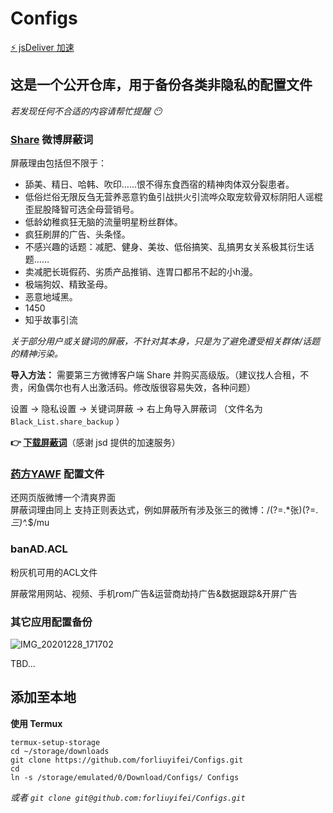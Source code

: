 # Configs

[⚡ jsDeliver 加速](https://cdn.jsdelivr.net/gh/forliuyifei/Configs@master/)

## 这是一个公开仓库，用于备份各类非隐私的配置文件
*若发现任何不合适的内容请帮忙提醒 😶* 

### [Share](https://www.coolapk.com/apk/com.hengye.share) 微博屏蔽词
屏蔽理由包括但不限于：
- 舔美、精日、哈韩、吹印……恨不得东食西宿的精神肉体双分裂患者。
- 低俗烂俗无限反刍无营养恶意钓鱼引战拱火引流哗众取宠软骨双标阴阳人谣棍歪屁股降智可选全母营销号。
- 低龄幼稚疯狂无脑的流量明星粉丝群体。
- 疯狂刷屏的广告、头条怪。
- 不感兴趣的话题：减肥、健身、美妆、低俗搞笑、乱搞男女关系极其衍生话题……
- 卖减肥长斑假药、劣质产品推销、连胃口都吊不起的小h漫。
- 极端狗奴、精致圣母。
- 恶意地域黑。
- 1450
- 知乎故事引流

*关于部分用户或关键词的屏蔽，不针对其本身，只是为了避免遭受相关群体/话题的精神污染。*

**导入方法：**
需要第三方微博客户端 Share 并购买高级版。（建议找人合租，不贵，闲鱼偶尔也有人出激活码。修改版很容易失效，各种问题）

设置 -> 隐私设置 -> 关键词屏蔽 -> 右上角导入屏蔽词 （文件名为 `Black_List.share_backup` ）

**👉 [下载屏蔽词](https://cdn.jsdelivr.net/gh/forliuyifei/Configs@master/Share%20%E5%BE%AE%E5%8D%9A%E5%B1%8F%E8%94%BD%E8%AF%8D/Black_List.share_backup)**（感谢 jsd 提供的加速服务）

### [药方YAWF](https://tiansh.github.io/yawf/) 配置文件

还网页版微博一个清爽界面   
屏蔽词理由同上
支持正则表达式，例如屏蔽所有涉及张三的微博：/(?=.*张)(?=.*三)^.*$/mu

### banAD.ACL

粉灰机可用的ACL文件
 
屏蔽常用网站、视频、手机rom广告&运营商劫持广告&数据跟踪&开屏广告

### 其它应用配置备份

![IMG_20201228_171702](https://cdn.jsdelivr.net/gh/forliuyifei/img@mater/img/2020/12/1609147035897.webp)

TBD...

## 添加至本地
**使用 Termux**
```
termux-setup-storage
cd ~/storage/downloads
git clone https://github.com/forliuyifei/Configs.git
cd
ln -s /storage/emulated/0/Download/Configs/ Configs
```
*或者 `git clone git@github.com:forliuyifei/Configs.git`*


